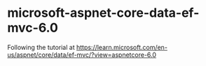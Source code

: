 # microsoft-aspnet-core-data-ef-mvc-6.0
Following the tutorial at https://learn.microsoft.com/en-us/aspnet/core/data/ef-mvc/?view=aspnetcore-6.0
